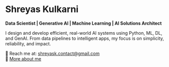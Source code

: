# Shreyas Kulkarni

**Data Scientist | Generative AI | Machine Learning | AI Solutions Architect**

I design and develop efficient, real-world AI systems using Python, ML, DL, and GenAI. From data pipelines to intelligent apps, my focus is on simplicity, reliability, and impact.

📧 Reach me at: shreyask.contact@gmail.com  
🔗 [More about me](https://helloshreyas.com/bio)
